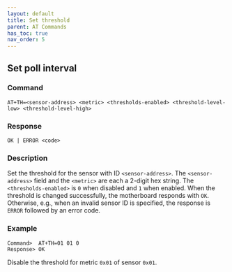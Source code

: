 ```yaml
---
layout: default
title: Set threshold
parent: AT Commands
has_toc: true
nav_order: 5
---
```


## Set poll interval

### Command
```
AT+TH=<sensor-address> <metric> <thresholds-enabled> <threshold-level-low> <threshold-level-high>
```

### Response
```
OK | ERROR <code>
```

### Description
Set the threshold for the sensor with ID `<sensor-address>`. The `<sensor-address>` field and the `<metric>` are each a 2-digit hex string. The `<thresholds-enabled>` is `0` when disabled and `1` when enabled. When the threshold is changed successfully, the motherboard responds with `OK`. Otherwise, e.g., when an invalid sensor ID is specified, the response is `ERROR` followed by an error code.

### Example
```
Command>  AT+TH=01 01 0
Response> OK
```
Disable the threshold for metric `0x01` of sensor `0x01`.

